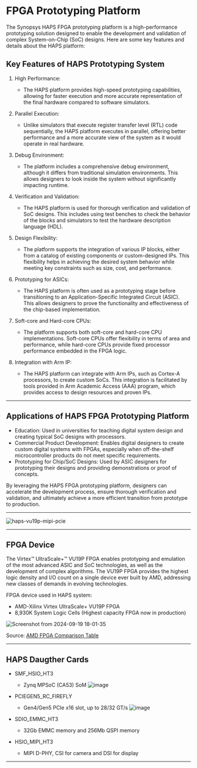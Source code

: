 # FPGA Prototyping Platform

The Synopsys HAPS FPGA prototyping platform is a high-performance prototyping solution designed to enable the development and validation of complex System-on-Chip (SoC) designs. Here are some key features and details about the HAPS platform:

## Key Features of HAPS Prototyping System

1. High Performance:
   * The HAPS platform provides high-speed prototyping capabilities, allowing for faster execution and more accurate representation of the final hardware compared to software simulators.

2. Parallel Execution:
    * Unlike simulators that execute register transfer level (RTL) code sequentially, the HAPS platform executes in parallel, offering better performance and a more accurate view of the system as it would operate in real hardware.

3. Debug Environment:
    * The platform includes a comprehensive debug environment, although it differs from traditional simulation environments. This allows designers to look inside the system without significantly impacting runtime.

4. Verification and Validation:
    * The HAPS platform is used for thorough verification and validation of SoC designs. This includes using test benches to check the behavior of the blocks and simulators to test the hardware description language (HDL).

5. Design Flexibility:
    * The platform supports the integration of various IP blocks, either from a catalog of existing components or custom-designed IPs. This flexibility helps in achieving the desired system behavior while meeting key constraints such as size, cost, and performance.

6. Prototyping for ASICs:
    * The HAPS platform is often used as a prototyping stage before transitioning to an Application-Specific Integrated Circuit (ASIC). This allows designers to prove the functionality and effectiveness of the chip-based implementation.

7. Soft-core and Hard-core CPUs:
    * The platform supports both soft-core and hard-core CPU implementations. Soft-core CPUs offer flexibility in terms of area and performance, while hard-core CPUs provide fixed processor performance embedded in the FPGA logic.

9. Integration with Arm IP:
    * The HAPS platform can integrate with Arm IPs, such as Cortex-A processors, to create custom SoCs. This integration is facilitated by tools provided in Arm Academic Access (AAA) program, which provides access to design resources and proven IPs. 

---

## Applications of HAPS FPGA Prototyping Platform

* Education: Used in universities for teaching digital system design and creating typical SoC designs with processors.
* Commercial Product Development: Enables digital designers to create custom digital systems with FPGAs, especially when off-the-shelf microcontroller products do not meet specific requirements.
* Prototyping for Chip/SoC Designs: Used by ASIC designers for prototyping their designs and providing demonstrations or proof of concepts.

By leveraging the HAPS FPGA prototyping platform, designers can accelerate the development process, ensure thorough verification and validation, and ultimately achieve a more efficient transition from prototype to production.

---
![haps-vu19p-mipi-pcie](https://github.com/user-attachments/assets/f6dff28d-4308-4775-9bfd-834ea624c6b3)

---
## FPGA Device

The Virtex™ UltraScale+™ VU19P FPGA enables prototyping and emulation of the most advanced ASIC and SoC technologies, as well as the development of complex algorithms. The VU19P FPGA provides the highest logic density and I/O count on a single device ever built by AMD, addressing new classes of demands in evolving technologies.

FPGA device used in HAPS system:
  * AMD-Xilinx Virtex UltraScale+ VU19P FPGA
  * 8,930K System Logic Cells (Highest capacity FPGA now in production)

![Screenshot from 2024-09-19 18-01-35](https://github.com/user-attachments/assets/27807229-e10f-42ff-aebd-440b13f52a41)

Source: [AMD FPGA Comparison Table](https://docs.amd.com/v/u/en-US/ultrascale-plus-fpga-product-selection-guide)  

---
## HAPS Daugther Cards

* SMF_HSIO_HT3
  * Zynq MPSoC (CA53) SoM
  ![image](https://github.com/user-attachments/assets/6e22e06d-d7a7-41f1-8e4c-a0486ba0e511)

* PCIEGEN5_RC_FIREFLY
  * Gen4/Gen5 PCIe x16 slot, up to 28/32 GT/s
  ![image](https://github.com/user-attachments/assets/7c6e8b57-b7d2-44b8-89b8-a251f212ea19)

* SDIO_EMMC_HT3
  * 32Gb EMMC memory and 256Mb QSPI memory
* HSIO_MIPI_HT3
  * MIPI D-PHY, CSI for camera and DSI for display
---



